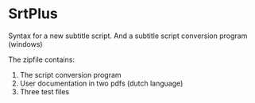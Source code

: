 # SrtPlus
Syntax for a new subtitle script. And a subtitle script conversion program (windows) 

The zipfile contains:
1) The script conversion program
2) User documentation in two pdfs (dutch language)
3) Three test files

